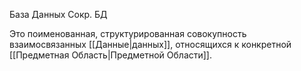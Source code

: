 База Данных
Сокр. БД

Это поименованная, структурированная совокупность взаимосвязанных [[Данные|данных]], относящихся к конкретной [[Предметная Область|Предметной Области]].